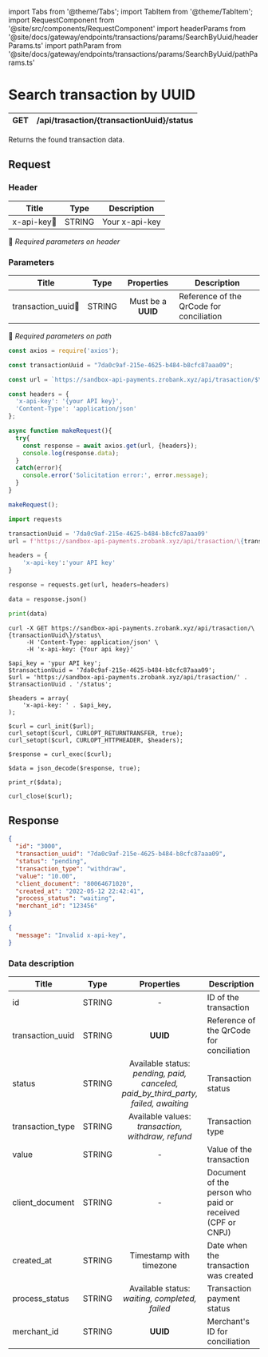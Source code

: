 import Tabs from '@theme/Tabs';
import TabItem from '@theme/TabItem';
import RequestComponent from '@site/src/components/RequestComponent'
import headerParams from '@site/docs/gateway/endpoints/transactions/params/SearchByUuid/headerParams.ts'
import pathParam from '@site/docs/gateway/endpoints/transactions/params/SearchByUuid/pathParams.ts'

# Search transaction by UUID

| GET      | /api/trasaction/\{transactionUuid\}/status |
| --------- | ----------- |

Returns the found transaction data.


## Request

<RequestComponent headerParams={headerParams} pathParam={pathParam} endpoint="/api/trasaction/" endpointComplement="/status" method="get">

### Header

| Title                                | Type       | Description    |
| ------------------------------------ | :---------:|--------------- |
| x-api-key:small_orange_diamond:      | STRING     | Your x-api-key |
:small_orange_diamond: *Required parameters on header*


### Parameters
| Title                                  | Type        |Properties         | Description                             |
| -------------------------------------- | :---------: |:-----------------:| ----------------------------------------|
| transaction_uuid:small_orange_diamond: | STRING      |Must be a **UUID** | Reference of the QrCode for conciliation|
:small_orange_diamond: *Required parameters on path*


<Tabs>
<TabItem value="js" label="NodeJS">

```js title=Axios
const axios = require('axios');

const transactionUuid = "7da0c9af-215e-4625-b484-b8cfc87aaa09";

const url = `https://sandbox-api-payments.zrobank.xyz/api/trasaction/$\{transactionUuid\}/status`;

const headers = {
  'x-api-key': '{your API key}',
  'Content-Type': 'application/json'
};

async function makeRequest(){
  try{
    const response = await axios.get(url, {headers});
    console.log(response.data);
  }
  catch(error){
    console.error('Solicitation error:', error.message);
  }
}

makeRequest();
```
</TabItem>
<TabItem value="py" label="Python">

```python title=Requests
import requests

transactionUuid = '7da0c9af-215e-4625-b484-b8cfc87aaa09'
url = f'https://sandbox-api-payments.zrobank.xyz/api/trasaction/\{transactionUuid\}/status'

headers = {
    'x-api-key':'your API key'
}

response = requests.get(url, headers=headers)

data = response.json()

print(data)
```
</TabItem>
<TabItem value="shell" label="Shell">

```shell title=CURL
curl -X GET https://sandbox-api-payments.zrobank.xyz/api/trasaction/\{transactionUuid\}/status\
     -H 'Content-Type: application/json' \
     -H 'x-api-key: {Your api key}'
```
</TabItem>
<TabItem value="php" label="PHP">

```shell title=CURL
$api_key = 'ypur API key';
$transactionUuid = '7da0c9af-215e-4625-b484-b8cfc87aaa09';
$url = 'https://sandbox-api-payments.zrobank.xyz/api/trasaction/' . $transactionUuid . '/status';

$headers = array(
    'x-api-key: ' . $api_key,
);

$curl = curl_init($url);
curl_setopt($curl, CURLOPT_RETURNTRANSFER, true);
curl_setopt($curl, CURLOPT_HTTPHEADER, $headers);

$response = curl_exec($curl);

$data = json_decode($response, true);

print_r($data);

curl_close($curl);
```
</TabItem>
</Tabs>

## Response

<Tabs>
<TabItem value="201" label="201">

```json  title=/api/trasaction/\{transactionUuid\}/status
{
  "id": "3000",
  "transaction_uuid": "7da0c9af-215e-4625-b484-b8cfc87aaa09",
  "status": "pending",
  "transaction_type": "withdraw",
  "value": "10.00",
  "client_document": "80064671020",
  "created_at": "2022-05-12 22:42:41",
  "process_status": "waiting",
  "merchant_id": "123456"
}
```
</TabItem>
<TabItem value="401" label="401">

```json  title=/api/trasaction/\{transactionUuid\}/status
{
  "message": "Invalid x-api-key",
}
```
</TabItem>
</Tabs>

### Data description

| Title            | Type       | Properties                                                                               | Description |
| ---------------- | :---------:|:---------------------------------------------------------------------------------------: | --------------------------------------------------------- |
| id               | STRING     | -                                                                                        | ID of the transaction                                     |
| transaction_uuid | STRING     | **UUID**                                                                                 | Reference of the QrCode for conciliation                  |
| status           | STRING     | Available status: <br/> *pending, paid, canceled, paid_by_third_party, failed, awaiting* | Transaction status                                        |
| transaction_type | STRING     | Available values: <br/>*transaction, withdraw, refund*                                    | Transaction type                                          |
| value            | STRING     | -                                                                                        | Value of the transaction                                  |
| client_document  | STRING     | -                                                                                        | Document of the person who paid or received (CPF or CNPJ) |
| created_at       | STRING     | Timestamp with timezone                                                                  | Date when the transaction was created                     |
| process_status   | STRING     |Available status: <br/>*waiting, completed, failed*                                       | Transaction payment status                                |
| merchant_id      | STRING     | **UUID**                                                                                 |  Merchant's ID for conciliation                           |
</RequestComponent>